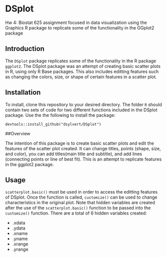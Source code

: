 # DSplot
Hw 4: Biostat 625 assignment focused in data visualization using the Graphics 
R package to replicate some of the functionality in the GGplot2 package

## Introduction

The `DSplot` package replicates some of the functionality in the R package `ggplot2`. 
The DSplot package was an attempt of creating basic scatter plots in R, using only R Base 
packages. This also includes editting features such as changing the colors, size, or shape
of certain features in a scatter plot.


## Installation

To install, clone this repository to your desired directory. The folder `R` should 
contain two sets of code for two different functions included in the DSplot package. 
Use the the following to install the package:
```angular2html
devtools::install_github("dsylvert/DSplot")
```


##Overview

The intention of this package is to create basic scatter plots and edit the features 
of the scatter plot created. It can change titles, points (shape, size, and color), 
you can add titles(main title and subtitle), and add lines (connecting points or line 
of best fit). This is an attempt to replicate features in the ggplot2 package.

## Usage

`scatterplot.basic()` must be used in order to access the editting features of 
DSplot. Once the function is called, `customize()` can be used to change characteristics
in the original plot. Note that hidden variables are created after the use of the 
`scatterplot.basic()` function to be passed into the `customize()` function. There
are a total of 6 hidden variables created:
* .xdata
* .ydata
* .xname
* .yname
* .xrange
* .yrange





